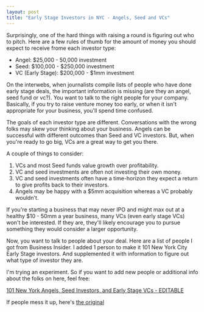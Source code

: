 ```yaml
---
layout: post
title: "Early Stage Investors in NYC - Angels, Seed and VCs"
---
```

Surprisingly, one of the hard things with raising a round is figuring out who to pitch. Here are a few rules of thumb for the amount of money you should expect to receive frome each investor type:

* Angel: $25,000 - 50,000 investment
* Seed: $100,000 - $250,000 investment
* VC (Early Stage): $200,000 - $1mm investment

On the interwebs, when journalists compile lists of people who have done early stage deals, the important information is missing (are they an angel, seed fund or vc?). You want to talk to the right people for your company. Basically, if you try to raise venture money too early, or when it isn't appropriate for your business, you'll spend time confused.

The goals of each investor type are different. Conversations with the wrong folks may skew your thinking about your business. Angels can be successful with different outcomes than Seed and VC investors. But, when you're ready to go big, VCs are a great way to get you there.

A couple of things to consider:

1. VCs and most Seed funds value growth over profitability.
1. VC and seed investments are often not investing their own money.
1. VC and seed investments often have a time-horizon they expect a return to give profits back to their investors.
1. Angels may be happy with a $5mm acquisition whereas a VC probably wouldn't.

If you're starting a business that may never IPO and might max out at a healthy $10 - 50mm a year business, many VCs (even early stage VCs) won't be interested. If they are, they'll likely encourage you to pursue something they would consider a larger opportunity.

Now, you want to talk to people about your deal. Here are a list of people I got from Business Insider. I added 1 person to make it 101 New York City Early Stage investors. And supplemented it with information to figure out what type of investor they are.

I'm trying an experiment. So if you want to add new people or additional info about the folks on here, feel free:

[101 New York Angels, Seed Investors, and Early Stage VCs - EDITABLE](https://docs.google.com/a/customer.io/spreadsheet/ccc?key=0Ap5XbqUM9nICdG40LXVVamRyN19zZHlTU3E2SmdDTkE#gid=0)

If people mess it up, here's [the original](https://docs.google.com/spreadsheet/ccc?key=0Ap5XbqUM9nICdGI5X0Z4MzlqWWJ4R2M1TjFPYl9JaGc) 
